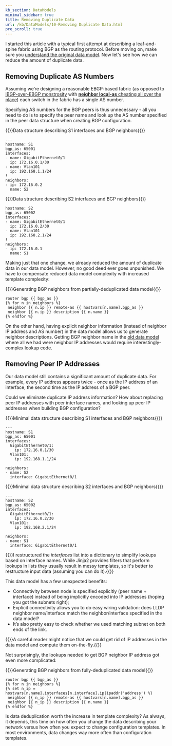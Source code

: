 ```yaml
---
kb_section: DataModels
minimal_sidebar: true
title: Removing Duplicate Data
url: /kb/DataModels/10-Removing Duplicate Data.html
pre_scroll: true
---
```

I started this article with a typical first attempt at describing a leaf-and-spine fabric using BGP as the routing protocol. Before moving on, make sure you [understand the original data model](index.html). Now let's see how we can reduce the amount of duplicate data.

## Removing Duplicate AS Numbers

Assuming we’re designing a reasonable EBGP-based fabric (as opposed to [IBGP-over-EBGP monstrosity](https://www.ipspace.net/Data_Center_BGP/BGP_in_EVPN-Based_Data_Center_Fabrics#IBGP-Based_EVPN_on_Top_of_EBGP-Based_Fabric_Routing) with [**neighbor local-as** cheating all over the place](https://blog.ipspace.net/2018/05/dissecting-ibgpebgp-junos-configuration.html)) each switch in the fabric has a single AS number.

Specifying AS numbers for the BGP peers is thus unnecessary - all you need to do is to specify the peer name and look up the AS number specified in the peer data structure when creating BGP configuration.

{{<cc>}}Data structure describing S1 interfaces and BGP neighbors{{</cc>}}

    ---
    hostname: S1
    bgp_as: 65001
    interfaces:
    - name: GigabitEthernet0/1
      ip: 172.16.0.1/30
    - name: Vlan101
      ip: 192.168.1.1/24
    !
    neighbors:
    - ip: 172.16.0.2
      name: S2

{{<cc>}}Data structure describing S2 interfaces and BGP neighbors{{</cc>}}

    hostname: S2
    bgp_as: 65002
    interfaces:
    - name: GigabitEthernet0/1
      ip: 172.16.0.2/30
    - name: Vlan101
      ip: 192.168.2.1/24
    !
    neighbors:
    - ip: 172.16.0.1
      name: S1


Making just that one change, we already reduced the amount of duplicate data in our data model. However, no good deed ever goes unpunished. We have to compensate reduced data model complexity with increased template complexity:

{{<cc>}}Generating BGP neighbors from partially-deduplicated data model{{</cc>}}

    router bgp {{ bgp_as }}
    {% for n in neighbors %}
     neighbor {{ n.ip }} remote-as {{ hostvars[n.name].bgp_as }}
     neighbor {{ n.ip }} description {{ n.name }}
    {% endfor %}

On the other hand, having explicit neighbor information (instead of neighbor IP address and AS number) in the data model allows us to generate neighbor descriptions. Getting BGP neighbor name in the [old data model](index.html) where all we had were neighbor IP addresses would require interestingly-complex lookup code.

## Removing Peer IP Addresses

Our data model still contains a significant amount of duplicate data. For example, every IP address appears twice - once as the IP address of an interface, the second time as the IP address of a BGP peer.

Could we eliminate duplicate IP address information? How about replacing peer IP addresses with peer interface names, and looking up peer IP addresses when building BGP configuration?

{{<cc>}}Minimal data structure describing S1 interfaces and BGP neighbors{{</cc>}}

    ---
    hostname: S1
    bgp_as: 65001
    interfaces:
      GigabitEthernet0/1:
        ip: 172.16.0.1/30
      Vlan101:
        ip: 192.168.1.1/24

    neighbors:
    - name: S2
      interface: GigabitEthernet0/1

{{<cc>}}Minimal data structure describing S2 interfaces and BGP neighbors{{</cc>}}

    ---
    hostname: S2
    bgp_as: 65002
    interfaces:
      GigabitEthernet0/1:
        ip: 172.16.0.2/30
      Vlan101:
        ip: 192.168.2.1/24

    neighbors:
    - name: S1
      interface: GigabitEthernet0/1

{{<note info>}}I restructured the *interfaces* list into a dictionary to simplify lookups based on interface names. While Jinja2 provides filters that perform lookups in lists they usually result in messy templates, so it's better to restructure input data (assuming you can do it).{{</note>}}

This data model has a few unexpected benefits:

* Connectivity between node is specified explicitly (peer name + interface) instead of being implicitly encoded into IP addresses (hoping you got the subnets right);
* Explicit connectivity allows you to do easy wiring validation: does LLDP neighbor name/interface match the neighbor/interface specified in the data model?
* It’s also pretty easy to check whether we used matching subnet on both ends of the link.

{{<note note>}}A careful reader might notice that we could get rid of IP addresses in the data model and compute them on-the-fly.{{</note>}}

Not surprisingly, the lookups needed to get BGP neighbor IP address got even more complicated:

{{<cc>}}Generating BGP neighbors from fully-deduplicated data model{{</cc>}}

    router bgp {{ bgp_as }}
    {% for n in neighbors %}
    {% set n_ip = hostvars[n.name].interfaces[n.interface].ip|ipaddr('address') %}
     neighbor {{ n_ip }} remote-as {{ hostvars[n.name].bgp_as }}
     neighbor {{ n_ip }} description {{ n.name }}
    {% endfor %}

Is data deduplication worth the increase in template complexity? As always, it depends, this time on how often you change the data describing your network versus how often you expect to change configuration templates. In most environments, data changes way more often than configuration templates.
